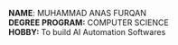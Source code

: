 **NAME**: MUHAMMAD ANAS FURQAN \
**DEGREE PROGRAM:** COMPUTER SCIENCE \
**HOBBY:** To build AI Automation Softwares 

